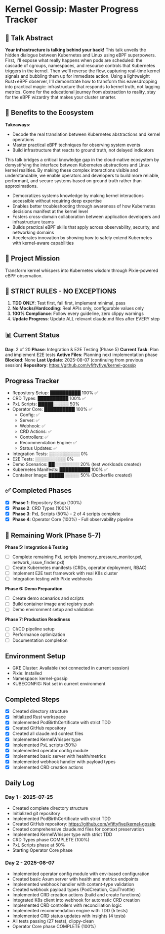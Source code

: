 # Kernel Gossip: Master Progress Tracker

## 📢 Talk Abstract
**Your infrastructure is talking behind your back!** This talk unveils the hidden dialogue between Kubernetes and Linux using eBPF superpowers. First, I'll expose what really happens when pods are scheduled: the cascade of cgroups, namespaces, and resource controls that Kubernetes triggers in the kernel. Then we'll reverse the flow, capturing real-time kernel signals and bubbling them up for immediate action. Using a lightweight Rust+eBPF observer, I'll demonstrate how to transform this eavesdropping into practical magic: infrastructure that responds to kernel truth, not lagging metrics. Come for the educational journey from abstraction to reality, stay for the eBPF wizardry that makes your cluster smarter.

## 🎯 Benefits to the Ecosystem
**Takeaways:**
- Decode the real translation between Kubernetes abstractions and kernel operations
- Master practical eBPF techniques for observing system events
- Build infrastructure that reacts to ground truth, not delayed indicators

This talk bridges a critical knowledge gap in the cloud-native ecosystem by demystifying the interface between Kubernetes abstractions and Linux kernel realities. By making these complex interactions visible and understandable, we enable operators and developers to build more reliable, performant, and secure systems based on ground truth rather than approximations.

- Democratizes systems knowledge by making kernel interactions accessible without requiring deep expertise
- Enables better troubleshooting through awareness of how Kubernetes decisions manifest at the kernel level
- Fosters cross-domain collaboration between application developers and infrastructure teams
- Builds practical eBPF skills that apply across observability, security, and networking domains
- Accelerates innovation by showing how to safely extend Kubernetes with kernel-aware capabilities

## 🎯 Project Mission
Transform kernel whispers into Kubernetes wisdom through Pixie-powered eBPF observation.

## 🚨 STRICT RULES - NO EXCEPTIONS
1. **TDD ONLY**: Test first, fail first, implement minimal, pass
2. **No Mocks/Hardcoding**: Real APIs only, configurable values only
3. **100% Compliance**: Follow every guideline, zero clippy warnings
4. **Update Progress**: Update ALL relevant claude.md files after EVERY step

## 📊 Current Status
**Day**: 2 of 20
**Phase**: Integration & E2E Testing (Phase 5) 
**Current Task**: Plan and implement E2E tests
**Active Files**: Planning next implementation phase
**Blocked**: None
**Last Update**: 2025-08-07 (continuing from previous session)
**Repository**: https://github.com/vfiftyfive/kernel-gossip

## Progress Tracker
- Repository Setup: ██████████ 100% ✅
- CRD Types: ██████████ 100% ✅
- PxL Scripts: █████░░░░░ 50%
- Operator Core: ██████████ 100% ✅
  - Config: ✅
  - Server: ✅
  - Webhook: ✅
  - CRD Actions: ✅
  - Controllers: ✅
  - Recommendation Engine: ✅
  - Status Updates: ✅
- Integration Tests: ░░░░░░░░░░ 0%
- E2E Tests: ░░░░░░░░░░ 0%
- Demo Scenarios: ██░░░░░░░░ 20% (test workloads created)
- Kubernetes Manifests: ██████████ 100% ✅
- Container Image: █████░░░░░ 50% (Dockerfile created)

## ✅ Completed Phases
- [x] **Phase 1**: Repository Setup (100%)
- [x] **Phase 2**: CRD Types (100%) 
- [x] **Phase 3**: PxL Scripts (50%) - 2 of 4 scripts complete
- [x] **Phase 4**: Operator Core (100%) - Full observability pipeline

## 🚧 Remaining Work (Phase 5-7)
**Phase 5: Integration & Testing**
- [ ] Complete remaining PxL scripts (memory_pressure_monitor.pxl, network_issue_finder.pxl)
- [ ] Create Kubernetes manifests (CRDs, operator deployment, RBAC)
- [ ] Implement E2E test framework with real K8s cluster
- [ ] Integration testing with Pixie webhooks

**Phase 6: Demo Preparation**
- [ ] Create demo scenarios and scripts
- [ ] Build container image and registry push
- [ ] Demo environment setup and validation

**Phase 7: Production Readiness** 
- [ ] CI/CD pipeline setup
- [ ] Performance optimization
- [ ] Documentation completion

## Environment Setup
- GKE Cluster: Available (not connected in current session)
- Pixie: Installed
- Namespace: kernel-gossip
- KUBECONFIG: Not set in current environment

## Completed Steps
- [x] Created directory structure
- [x] Initialized Rust workspace
- [x] Implemented PodBirthCertificate with strict TDD
- [x] Created GitHub repository
- [x] Created all claude.md context files
- [x] Implemented KernelWhisper type
- [x] Implemented PxL scripts (50%)
- [x] Implemented operator config module
- [x] Implemented basic server with health/metrics
- [x] Implemented webhook handler with payload types
- [x] Implemented CRD creation actions

## Daily Log
### Day 1 - 2025-07-25
- Created complete directory structure
- Initialized git repository
- Implemented PodBirthCertificate with strict TDD
- Created GitHub repository: https://github.com/vfiftyfive/kernel-gossip
- Created comprehensive claude.md files for context preservation
- Implemented KernelWhisper type with strict TDD
- CRD Types phase COMPLETE (100%)
- PxL Scripts phase at 50%
- Starting Operator Core phase

### Day 2 - 2025-08-07
- Implemented operator config module with env-based configuration
- Created basic Axum server with health and metrics endpoints
- Implemented webhook handler with content-type validation
- Created webhook payload types (PodCreation, CpuThrottle)
- Implemented CRD creation actions (build and create functions)
- Integrated K8s client into webhook for automatic CRD creation
- Implemented CRD controllers with reconciliation logic
- Implemented recommendation engine with TDD (5 tests)
- Implemented CRD status updates with insights (4 tests)
- All tests passing (27 tests), clippy-clean
- Operator Core phase COMPLETE (100%)